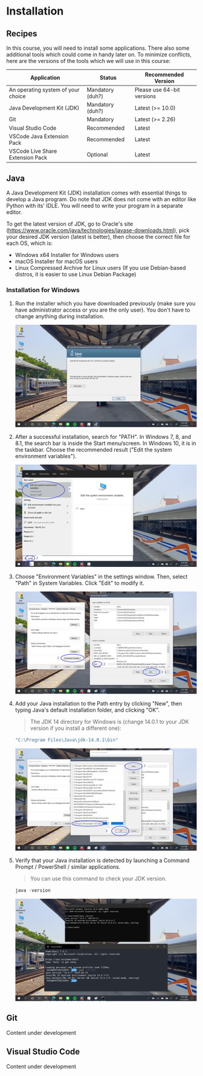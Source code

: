 # Installation

## Recipes

In this course, you will need to install some applications. There also some additional tools which could come in handy later on. To minimize conflicts, here are the versions of the tools which we will use in this course:

| Application                        | Status           | Recommended Version        |
| ---------------------------------- | ---------------- | -------------------------- |
| An operating system of your choice | Mandatory (duh?) | Please use 64-bit versions |
| Java Development Kit (JDK)         | Mandatory (duh?) | Latest (\>= 10.0)          |
| Git                                | Mandatory        | Latest (\>= 2.26)          |
| Visual Studio Code                 | Recommended      | Latest                     |
| VSCode Java Extension Pack         | Recommended      | Latest                     |
| VSCode Live Share Extension Pack   | Optional         | Latest                     |



## Java

A Java Development Kit (JDK) installation comes with essential things to develop a Java program. Do note that JDK does not come with an editor like Python with its' IDLE. You will need to write your program in a separate editor.

To get the latest version of JDK, go to Oracle's site (https://www.oracle.com/java/technologies/javase-downloads.html), pick your desired JDK version (latest is better), then choose the correct file for each OS, which is:

- Windows x64 Installer for Windows users
- macOS Installer for macOS users
- Linux Compressed Archive for Linux users (If you use Debian-based distros, it is easier to use Linux Debian Package)

### Installation for Windows

1. Run the installer which you have downloaded previously (make sure you have administrator access or you are the only user). You don't have to change anything during installation.

   ![image-20200913083855321](images/java-win-01.png)

2. After a successful installation, search for "PATH". In Windows 7, 8, and 8.1, the search bar is inside the Start menu/screen. In Windows 10, it is in the taskbar. Choose the recommended result ("Edit the system environment variables").

   ![image-20200913084634050](images/java-win-02.png)

3. Choose "Environment Variables" in the settings window. Then, select "Path" in System Variables. Click "Edit" to modify it.

   ![image-20200913084956739](images/java-win-03.png)


4. Add your Java installation to the Path entry by clicking "New", then typing Java's default installation folder, and clicking "OK".
   > The JDK 14 directory for Windows is (change 14.0.1 to your JDK version if you install a different one):

   ~~~powershell
   "C:\Program Files\Java\jdk-14.0.1\bin"
   ~~~

   ![image-20200913090129269](images/java-win-04.png)

5. Verify that your Java installation is detected by launching a Command Prompt / PowerShell / similar applications.

   > You can use this command to check your JDK version.
   
   ~~~powershell
   java -version
   ~~~
   
   ![image-20200913090340871](images/java-win-05.png)
   
   

## Git

Content under development

## Visual Studio Code

Content under development
